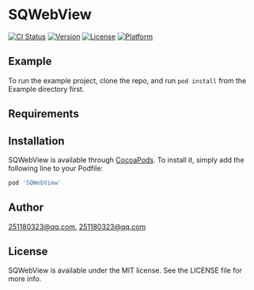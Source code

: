 # SQWebView

[![CI Status](http://img.shields.io/travis/251180323@qq.com/SQWebView.svg?style=flat)](https://travis-ci.org/251180323@qq.com/SQWebView)
[![Version](https://img.shields.io/cocoapods/v/SQWebView.svg?style=flat)](http://cocoapods.org/pods/SQWebView)
[![License](https://img.shields.io/cocoapods/l/SQWebView.svg?style=flat)](http://cocoapods.org/pods/SQWebView)
[![Platform](https://img.shields.io/cocoapods/p/SQWebView.svg?style=flat)](http://cocoapods.org/pods/SQWebView)

## Example

To run the example project, clone the repo, and run `pod install` from the Example directory first.

## Requirements

## Installation

SQWebView is available through [CocoaPods](http://cocoapods.org). To install
it, simply add the following line to your Podfile:

```ruby
pod 'SQWebView'
```

## Author

251180323@qq.com, 251180323@qq.com

## License

SQWebView is available under the MIT license. See the LICENSE file for more info.
